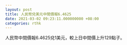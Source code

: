 ```yaml
---
layout: post
title: 人民幣兌美元中間價報6.4625
date: 2021-03-02 09:23:11.000000000 +08:00
categories: rthk
---
```


人民幣中間價報6.4625兌1美元，較上日中間價上升129點子。
